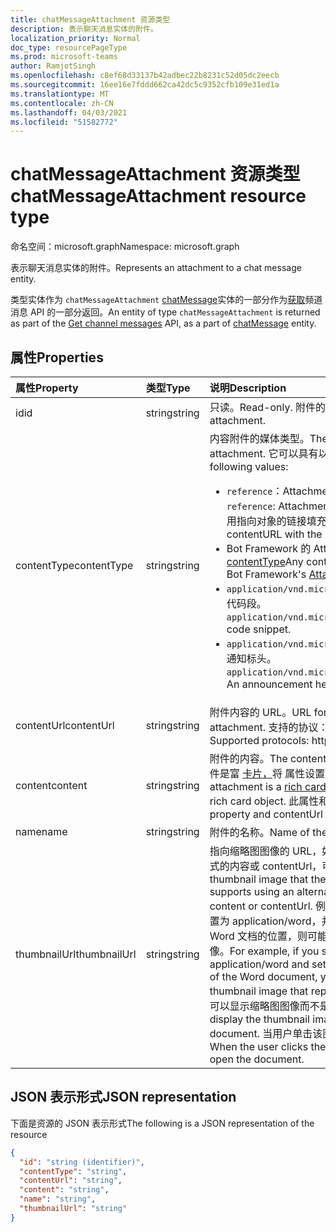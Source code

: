 ```yaml
---
title: chatMessageAttachment 资源类型
description: 表示聊天消息实体的附件。
localization_priority: Normal
doc_type: resourcePageType
ms.prod: microsoft-teams
author: RamjotSingh
ms.openlocfilehash: c8ef68d33137b42adbec22b8231c52d05dc2eecb
ms.sourcegitcommit: 16ee16e7fddd662ca42dc5c9352cfb109e31ed1a
ms.translationtype: MT
ms.contentlocale: zh-CN
ms.lasthandoff: 04/03/2021
ms.locfileid: "51582772"
---
```

# <a name="chatmessageattachment-resource-type"></a><span data-ttu-id="1d77d-103">chatMessageAttachment 资源类型</span><span class="sxs-lookup"><span data-stu-id="1d77d-103">chatMessageAttachment resource type</span></span>

<span data-ttu-id="1d77d-104">命名空间：microsoft.graph</span><span class="sxs-lookup"><span data-stu-id="1d77d-104">Namespace: microsoft.graph</span></span>

<span data-ttu-id="1d77d-105">表示聊天消息实体的附件。</span><span class="sxs-lookup"><span data-stu-id="1d77d-105">Represents an attachment to a chat message entity.</span></span>

<span data-ttu-id="1d77d-106">类型实体作为 `chatMessageAttachment` [chatMessage](chatmessage.md)实体的一部分作为[获取](../api/channel-list-messages.md)频道消息 API 的一部分返回。</span><span class="sxs-lookup"><span data-stu-id="1d77d-106">An entity of type `chatMessageAttachment` is returned as part of the [Get channel messages](../api/channel-list-messages.md) API, as a part of [chatMessage](chatmessage.md) entity.</span></span>

## <a name="properties"></a><span data-ttu-id="1d77d-107">属性</span><span class="sxs-lookup"><span data-stu-id="1d77d-107">Properties</span></span>
| <span data-ttu-id="1d77d-108">属性</span><span class="sxs-lookup"><span data-stu-id="1d77d-108">Property</span></span>     | <span data-ttu-id="1d77d-109">类型</span><span class="sxs-lookup"><span data-stu-id="1d77d-109">Type</span></span>   |<span data-ttu-id="1d77d-110">说明</span><span class="sxs-lookup"><span data-stu-id="1d77d-110">Description</span></span>|
|:---------------|:--------|:----------|
|<span data-ttu-id="1d77d-111">id</span><span class="sxs-lookup"><span data-stu-id="1d77d-111">id</span></span>|<span data-ttu-id="1d77d-112">string</span><span class="sxs-lookup"><span data-stu-id="1d77d-112">string</span></span>| <span data-ttu-id="1d77d-113">只读。</span><span class="sxs-lookup"><span data-stu-id="1d77d-113">Read-only.</span></span> <span data-ttu-id="1d77d-114">附件的唯一 ID。</span><span class="sxs-lookup"><span data-stu-id="1d77d-114">Unique id of the attachment.</span></span>|
|<span data-ttu-id="1d77d-115">contentType</span><span class="sxs-lookup"><span data-stu-id="1d77d-115">contentType</span></span>| <span data-ttu-id="1d77d-116">string</span><span class="sxs-lookup"><span data-stu-id="1d77d-116">string</span></span> | <span data-ttu-id="1d77d-117">内容附件的媒体类型。</span><span class="sxs-lookup"><span data-stu-id="1d77d-117">The media type of the content attachment.</span></span> <span data-ttu-id="1d77d-118">它可以具有以下值：</span><span class="sxs-lookup"><span data-stu-id="1d77d-118">It can have the following values:</span></span> <br><ul><li><span data-ttu-id="1d77d-119">`reference`：Attachment 是指向其他文件的链接。</span><span class="sxs-lookup"><span data-stu-id="1d77d-119">`reference`: Attachment is a link to another file.</span></span> <span data-ttu-id="1d77d-120">使用指向对象的链接填充 contentURL。</span><span class="sxs-lookup"><span data-stu-id="1d77d-120">Populate the contentURL with the link to the object.</span></span></li><li><span data-ttu-id="1d77d-121">Bot Framework 的 Attachment 对象支持的任何 [contentType](/azure/bot-service/rest-api/bot-framework-rest-connector-api-reference?#attachment-object)</span><span class="sxs-lookup"><span data-stu-id="1d77d-121">Any contentTypes supported by the Bot Framework's [Attachment object](/azure/bot-service/rest-api/bot-framework-rest-connector-api-reference?#attachment-object)</span></span></li><li><span data-ttu-id="1d77d-122">`application/vnd.microsoft.card.codesnippet`：代码段。</span><span class="sxs-lookup"><span data-stu-id="1d77d-122">`application/vnd.microsoft.card.codesnippet`: A code snippet.</span></span> </li><li><span data-ttu-id="1d77d-123">`application/vnd.microsoft.card.announcement`：通知标头。</span><span class="sxs-lookup"><span data-stu-id="1d77d-123">`application/vnd.microsoft.card.announcement`: An announcement header.</span></span> </li>|
|<span data-ttu-id="1d77d-124">contentUrl</span><span class="sxs-lookup"><span data-stu-id="1d77d-124">contentUrl</span></span>|<span data-ttu-id="1d77d-125">string</span><span class="sxs-lookup"><span data-stu-id="1d77d-125">string</span></span>|<span data-ttu-id="1d77d-126">附件内容的 URL。</span><span class="sxs-lookup"><span data-stu-id="1d77d-126">URL for the content of the attachment.</span></span> <span data-ttu-id="1d77d-127">支持的协议：http、https、文件和数据。</span><span class="sxs-lookup"><span data-stu-id="1d77d-127">Supported protocols: http, https, file and data.</span></span>|
|<span data-ttu-id="1d77d-128">content</span><span class="sxs-lookup"><span data-stu-id="1d77d-128">content</span></span>|<span data-ttu-id="1d77d-129">string</span><span class="sxs-lookup"><span data-stu-id="1d77d-129">string</span></span>|<span data-ttu-id="1d77d-130">附件的内容。</span><span class="sxs-lookup"><span data-stu-id="1d77d-130">The content of the attachment.</span></span> <span data-ttu-id="1d77d-131">如果附件是富 [卡片，](/microsoftteams/platform/task-modules-and-cards/cards/cards-reference)将 属性设置为富卡片对象。</span><span class="sxs-lookup"><span data-stu-id="1d77d-131">If the attachment is a [rich card](/microsoftteams/platform/task-modules-and-cards/cards/cards-reference), set the property to the rich card object.</span></span> <span data-ttu-id="1d77d-132">此属性和 contentUrl 相互排斥。</span><span class="sxs-lookup"><span data-stu-id="1d77d-132">This property and contentUrl are mutually exclusive.</span></span>|
|<span data-ttu-id="1d77d-133">name</span><span class="sxs-lookup"><span data-stu-id="1d77d-133">name</span></span>|<span data-ttu-id="1d77d-134">string</span><span class="sxs-lookup"><span data-stu-id="1d77d-134">string</span></span>|<span data-ttu-id="1d77d-135">附件的名称。</span><span class="sxs-lookup"><span data-stu-id="1d77d-135">Name of the attachment.</span></span>|
|<span data-ttu-id="1d77d-136">thumbnailUrl</span><span class="sxs-lookup"><span data-stu-id="1d77d-136">thumbnailUrl</span></span>| <span data-ttu-id="1d77d-137">string</span><span class="sxs-lookup"><span data-stu-id="1d77d-137">string</span></span> |<span data-ttu-id="1d77d-138">指向缩略图图像的 URL，如果频道支持使用其他较小格式的内容或 contentUrl，可以使用该图像。</span><span class="sxs-lookup"><span data-stu-id="1d77d-138">URL to a thumbnail image that the channel can use if it supports using an alternative, smaller form of content or contentUrl.</span></span> <span data-ttu-id="1d77d-139">例如，如果将 contentType 设置为 application/word，并且将 contentUrl 设置为 Word 文档的位置，则可能包含表示文档的缩略图图像。</span><span class="sxs-lookup"><span data-stu-id="1d77d-139">For example, if you set contentType to application/word and set contentUrl to the location of the Word document, you might include a thumbnail image that represents the document.</span></span> <span data-ttu-id="1d77d-140">通道可以显示缩略图图像而不是文档。</span><span class="sxs-lookup"><span data-stu-id="1d77d-140">The channel could display the thumbnail image instead of the document.</span></span> <span data-ttu-id="1d77d-141">当用户单击该图像时，通道将打开文档。</span><span class="sxs-lookup"><span data-stu-id="1d77d-141">When the user clicks the image, the channel would open the document.</span></span>|

## <a name="json-representation"></a><span data-ttu-id="1d77d-142">JSON 表示形式</span><span class="sxs-lookup"><span data-stu-id="1d77d-142">JSON representation</span></span>
 <span data-ttu-id="1d77d-143">下面是资源的 JSON 表示形式</span><span class="sxs-lookup"><span data-stu-id="1d77d-143">The following is a JSON representation of the resource</span></span>

<!-- {
  "blockType": "resource",
  "optionalProperties": [
    "thumbnailUrl",
    "content",
    "contentUrl"
  ],
  "keyProperty": "id",
  "@odata.type": "microsoft.graph.chatMessageAttachment"
}-->

```json
{
  "id": "string (identifier)",
  "contentType": "string",
  "contentUrl": "string",
  "content": "string",
  "name": "string",
  "thumbnailUrl": "string"
}

```

<!-- uuid: 8fcb5dbc-d5aa-4681-8e31-b001d5168d79
2015-10-25 14:57:30 UTC -->
<!--
{
  "type": "#page.annotation",
  "description": "chat attachment resource",
  "keywords": "",
  "section": "documentation",
  "tocPath": "",
  "suppressions": []
}
-->

